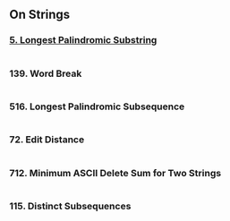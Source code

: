 ## On Strings

### [5. Longest Palindromic Substring](https://github.com/quananhle/Python/tree/main/Software%20Engineering%20Practicing/Concepts/Array%20and%20String/Longest%20Substring%20%7C%20Palindrome/5.%20Longest%20Palindromic%20Substring)

```Python

```

### 139. Word Break

```Python

```

### 516. Longest Palindromic Subsequence

```Python

```

### 72. Edit Distance

```Python

```

### 712. Minimum ASCII Delete Sum for Two Strings

```Python

```

### 115. Distinct Subsequences

```Python

```
